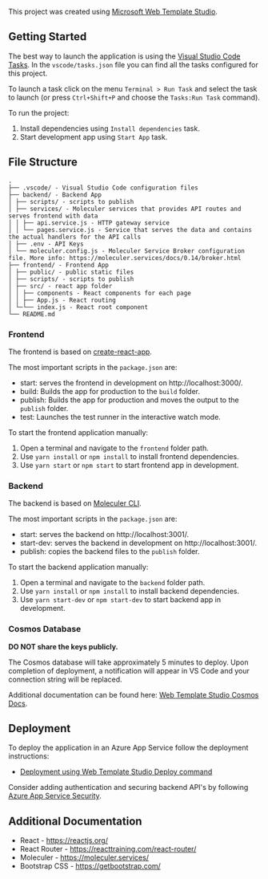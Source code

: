 ﻿This project was created using [Microsoft Web Template Studio](https://github.com/Microsoft/WebTemplateStudio).

## Getting Started

The best way to launch the application is using the [Visual Studio Code Tasks](https://code.visualstudio.com/docs/editor/tasks). In the `vscode/tasks.json` file you can find all the tasks configured for this project.

To launch a task click on the menu `Terminal > Run Task` and select the task to launch (or press `Ctrl+Shift+P` and choose the `Tasks:Run Task` command).

To run the project:

1. Install dependencies using `Install dependencies` task.
2. Start development app using `Start App` task.

## File Structure
```
.
├── .vscode/ - Visual Studio Code configuration files
├── backend/ - Backend App
│ ├── scripts/ - scripts to publish
│ ├── services/ - Moleculer services that provides API routes and serves frontend with data
│ │ ├── api.service.js - HTTP gateway service
│ │ └── pages.service.js - Service that serves the data and contains the actual handlers for the API calls
│ ├── .env - API Keys
│ └── moleculer.config.js - Moleculer Service Broker configuration file. More info: https://moleculer.services/docs/0.14/broker.html
├── frontend/ - Frontend App
│ ├── public/ - public static files
│ ├── scripts/ - scripts to publish
│ ├── src/ - react app folder
│ │ ├── components - React components for each page
│ │ ├── App.js - React routing
│ └─└── index.js - React root component
└── README.md
```

### Frontend

The frontend is based on [create-react-app](https://github.com/facebook/create-react-app).

The most important scripts in the `package.json` are:
  - start: serves the frontend in development on http://localhost:3000/.
  - build: Builds the app for production to the `build` folder.
  - publish: Builds the app for production and moves the output to the `publish` folder.
  - test: Launches the test runner in the interactive watch mode.

To start the frontend application manually:
  1. Open a terminal and navigate to the `frontend` folder path.
  2. Use `yarn install` or `npm install` to install frontend dependencies.
  3. Use `yarn start` or `npm start` to start frontend app in development.

### Backend

The backend is based on [Moleculer CLI](https://moleculer.services/docs/0.14/usage.html#Create-a-Moleculer-project).

The most important scripts in the `package.json` are:
  - start: serves the backend on http://localhost:3001/.
  - start-dev: serves the backend in development on http://localhost:3001/.
  - publish: copies the backend files to the `publish` folder.

To start the backend application manually:
  1. Open a terminal and navigate to the `backend` folder path.
  2. Use `yarn install` or `npm install` to install backend dependencies.
  3. Use `yarn start-dev` or `npm start-dev` to start backend app in development.

### Cosmos Database

**DO NOT share the keys publicly.**

The Cosmos database will take approximately 5 minutes to deploy.
Upon completion of deployment, a notification will appear in VS Code and your connection string will be replaced.

Additional documentation can be found here: [Web Template Studio Cosmos Docs](https://github.com/Microsoft/WebTemplateStudio/blob/dev/docs/services/azure-cosmos.md).

## Deployment

To deploy the application in an Azure App Service follow the deployment instructions:

- [Deployment using Web Template Studio Deploy command](https://github.com/microsoft/WebTemplateStudio/blob/dev/docs/generated-apps/deployment.md)

Consider adding authentication and securing backend API's by following [Azure App Service Security](https://docs.microsoft.com/en-us/azure/app-service/overview-security).

## Additional Documentation

- React - https://reactjs.org/
- React Router - https://reacttraining.com/react-router/
- Moleculer - https://moleculer.services/
- Bootstrap CSS - https://getbootstrap.com/
